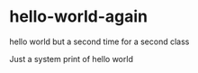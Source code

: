 # hello-world-again
hello world but a second time for a second class

Just a system print of hello world
